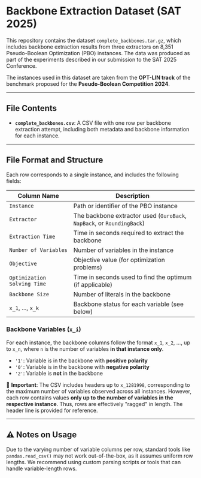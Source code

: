 # Backbone Extraction Dataset (SAT 2025)

This repository contains the dataset `complete_backbones.tar.gz`, which includes backbone extraction results from three extractors on 8,351 Pseudo-Boolean Optimization (PBO) instances. The data was produced as part of the experiments described in our submission to the SAT 2025 Conference.

The instances used in this dataset are taken from the **OPT-LIN track** of the benchmark proposed for the **Pseudo-Boolean Competition 2024**.

---

## File Contents

- **`complete_backbones.csv`**: A CSV file with one row per backbone extraction attempt, including both metadata and backbone information for each instance.

---

## File Format and Structure

Each row corresponds to a single instance, and includes the following fields:

| Column Name                  | Description                                                                |
|-----------------------------|----------------------------------------------------------------------------|
| `Instance`                  | Path or identifier of the PBO instance                                     |
| `Extractor`                 | The backbone extractor used (`GuroBack`, `NapBack`, or `RoundingBack`)     |
| `Extraction Time`           | Time in seconds required to extract the backbone                           |
| `Number of Variables`       | Number of variables in the instance                                        |
| `Objective`                 | Objective value (for optimization problems)                                |
| `Optimization Solving Time` | Time in seconds used to find the optimum (if applicable)                   |
| `Backbone Size`             | Number of literals in the backbone                                         |
| `x_1`, ..., `x_k`           | Backbone status for each variable (see below)                              |

### Backbone Variables (`x_i`)

For each instance, the backbone columns follow the format `x_1`, `x_2`, ..., up to `x_n`, where `n` is the number of variables **in that instance only**.

- `'1'`: Variable is in the backbone with **positive polarity**
- `'0'`: Variable is in the backbone with **negative polarity**
- `'2'`: Variable is **not** in the backbone

🔹 **Important**: The CSV includes headers up to `x_1281998`, corresponding to the maximum number of variables observed across all instances. However, each row contains values **only up to the number of variables in the respective instance**. Thus, rows are effectively "ragged" in length. The header line is provided for reference.

---

## ⚠️ Notes on Usage

Due to the varying number of variable columns per row, standard tools like `pandas.read_csv()` may not work out-of-the-box, as it assumes uniform row lengths. We recommend using custom parsing scripts or tools that can handle variable-length rows.
